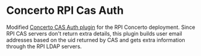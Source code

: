 Concerto RPI Cas Auth
=====================

Modified [Concerto CAS Auth plugin](https://github.com/concerto/concerto_cas_auth) for the RPI Concerto deployment. Since RPI CAS servers don't return extra details, this plugin builds user email addresses based on the uid returned by CAS and gets extra information through the RPI LDAP servers. 

